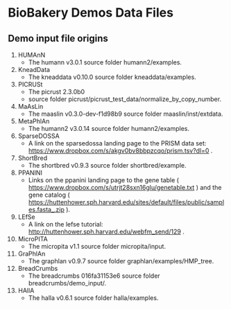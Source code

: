 # BioBakery Demos Data Files

## Demo input file origins

1. HUMAnN
    * The humann v3.0.1 source folder humann2/examples.
2. KneadData
    * The kneaddata v0.10.0 source folder kneaddata/examples.
3. PICRUSt
    * The picrust 2.3.0b0 
    * source folder picrust/picrust_test_data/normalize_by_copy_number.
4. MaAsLin
    * The maaslin v0.3.0-dev-f1d98b9 source folder maaslin/inst/extdata.
5. MetaPhlAn
    * The humann2 v3.0.14 source folder humann2/examples.
6. SparseDOSSA
    * A link on the sparsedossa landing page to the PRISM data set: https://www.dropbox.com/s/akgv0bv8bbpzcqo/prism.tsv?dl=0 .
7. ShortBred
    * The shortbred v0.9.3 source folder shortbred/example.
8. PPANINI
    * Links on the ppanini landing page to the gene table ( https://www.dropbox.com/s/utrjt28sxn16glu/genetable.txt ) and the gene catalog ( https://huttenhower.sph.harvard.edu/sites/default/files/public/samples.fasta_.zip ).
9. LEfSe
    * A link on the lefse tutorial: http://huttenhower.sph.harvard.edu/webfm_send/129 .
10. MicroPITA
    * The micropita v1.1 source folder micropita/input.
11. GraPhlAn
    * The graphlan v0.9.7 source folder graphlan/examples/HMP_tree.
12. BreadCrumbs
    * The breadcrumbs 016fa31153e6 source folder breadcrumbs/demo_input/.
13. HAllA
    * The halla v0.6.1 source folder halla/examples.
